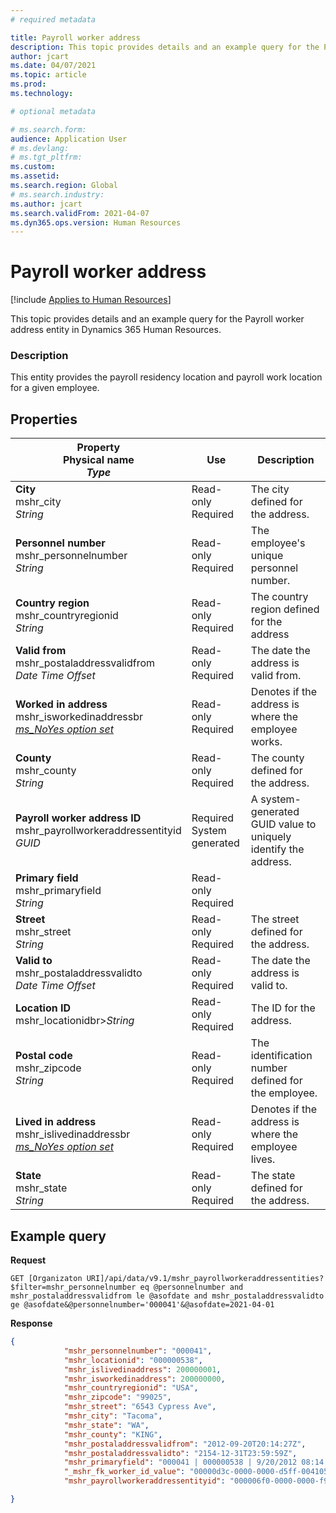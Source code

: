 ```yaml
---
# required metadata

title: Payroll worker address
description: This topic provides details and an example query for the Payroll worker address entity in Dynamics 365 Human Resources.
author: jcart
ms.date: 04/07/2021
ms.topic: article
ms.prod: 
ms.technology: 

# optional metadata

# ms.search.form: 
audience: Application User
# ms.devlang: 
# ms.tgt_pltfrm: 
ms.custom: 
ms.assetid: 
ms.search.region: Global
# ms.search.industry: 
ms.author: jcart
ms.search.validFrom: 2021-04-07
ms.dyn365.ops.version: Human Resources
---
```


# Payroll worker address

[!include [Applies to Human Resources](../includes/applies-to-hr.md)]

This topic provides details and an example query for the Payroll worker address entity in Dynamics 365 Human Resources.

### Description

This entity provides the payroll residency location and payroll work location for a given employee.

## Properties

| Property</br>**Physical name**</br>***Type*** | Use | Description |
| --- | --- | --- |
| **City**</br>mshr_city</br>*String* | Read-only</br>Required | The city defined for the address.   |
| **Personnel number**</br>mshr_personnelnumber</br>*String* | Read-only</br>Required | The employee's unique personnel number.  |
| **Country region**</br>mshr_countryregionid</br>*String* | Read-only</br>Required | The country region defined for the address  |
| **Valid from**</br>mshr_postaladdressvalidfrom</br>*Date Time Offset* | Read-only </br>Required | The date the address is valid from. |
| **Worked in address** </br> mshr_isworkedinaddressbr </br>*[ms_NoYes option set](hr-admin-integration-payroll-api-no-yes.md)* | Read-only</br>Required | Denotes if the address is where the employee works. |
| **County**</br>mshr_county</br>*String* | Read-only</br>Required | The county defined for the address.  |
| **Payroll worker address ID**</br>mshr_payrollworkeraddressentityid</br>*GUID* | Required</br>System generated | A system-generated GUID value to uniquely identify the address.  |
| **Primary field**</br>mshr_primaryfield</br>*String* | Read-only</br>Required |  |
| **Street**</br>mshr_street</br>*String* | Read-only</br>Required | The street defined for the address. |
| **Valid to**</br>mshr_postaladdressvalidto</br>*Date Time Offset* | Read-only </br>Required | The date the address is valid to.  |
| **Location ID**</br>mshr_locationidbr>*String* | Read-only <br>Required | The ID for the address.  |
| **Postal code**</br>mshr_zipcode<br>*String* | Read-only <br>Required |The identification number defined for the employee.  |
| **Lived in address**</br>mshr_islivedinaddressbr </br> *[ms_NoYes option set](hr-admin-integration-payroll-api-no-yes.md)* | Read-only</br>Required | Denotes if the address is where the employee lives. |
| **State**</br>mshr_state</br>*String* | Read-only</br>Required | The state defined for the address.  |

## Example query

**Request**

```http
GET [Organizaton URI]/api/data/v9.1/mshr_payrollworkeraddressentities?$filter=mshr_personnelnumber eq @personnelnumber and mshr_postaladdressvalidfrom le @asofdate and mshr_postaladdressvalidto ge @asofdate&@personnelnumber='000041'&@asofdate=2021-04-01
```

**Response**

```json
{
            "mshr_personnelnumber": "000041",
            "mshr_locationid": "000000538",
            "mshr_islivedinaddress": 200000001,
            "mshr_isworkedinaddress": 200000000,
            "mshr_countryregionid": "USA",
            "mshr_zipcode": "99025",
            "mshr_street": "6543 Cypress Ave",
            "mshr_city": "Tacoma",
            "mshr_state": "WA",
            "mshr_county": "KING",
            "mshr_postaladdressvalidfrom": "2012-09-20T20:14:27Z",
            "mshr_postaladdressvalidto": "2154-12-31T23:59:59Z",
            "mshr_primaryfield": "000041 | 000000538 | 9/20/2012 08:14:27 pm",
            "_mshr_fk_worker_id_value": "00000d3c-0000-0000-d5ff-004105000000",
            "mshr_payrollworkeraddressentityid": "000006f0-0000-0000-f90f-014105000000"

}
```
